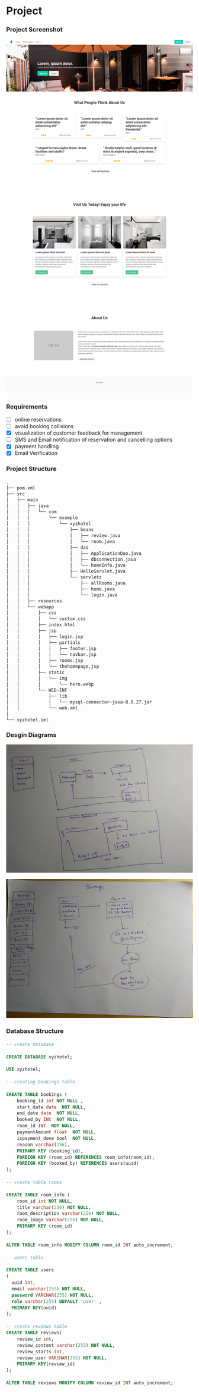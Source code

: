 # Project

### Project Screenshot

![homepage](content/img/projscreenshot.png)



### Requirements

- [ ] online reservations
- [ ] avoid booking collisions
- [x] visualization of customer feedback for management
- [ ] SMS and Email notification of reservation and cancelling options
- [x] payment handling
- [x] Email Verification 

### Project Structure

```
.
├── pom.xml
├── src
│   ├── main
│   │   ├── java
│   │   │   └── com
│   │   │       └── example
│   │   │           └── xyzhotel
│   │   │               ├── beans
│   │   │               │   ├── review.java
│   │   │               │   └── room.java
│   │   │               ├── dao
│   │   │               │   ├── ApplicationDao.java
│   │   │               │   ├── dbconnection.java
│   │   │               │   └── homeInfo.java
│   │   │               ├── HelloServlet.java
│   │   │               └── servletz
│   │   │                   ├── allRooms.java
│   │   │                   ├── home.java
│   │   │                   └── login.java
│   │   ├── resources
│   │   └── webapp
│   │       ├── css
│   │       │   └── custom.css
│   │       ├── index.html
│   │       ├── jsp
│   │       │   ├── login.jsp
│   │       │   ├── partials
│   │       │   │   ├── footer.jsp
│   │       │   │   └── navbar.jsp
│   │       │   ├── rooms.jsp
│   │       │   └── thehomepage.jsp
│   │       ├── static
│   │       │   └── img
│   │       │       └── hero.webp
│   │       └── WEB-INF
│   │           ├── lib
│   │           │   └── mysql-connector-java-8.0.27.jar
│   │           └── web.xml
│
└── xyzhotel.iml
```

### Desgin Diagrams

![ArcoLinux_2021-11-17_17-15-26.png](content/img/ArcoLinux_2021-11-17_17-15-26.png)

![ArcoLinux_2021-11-17_17-16-04.png](content/img/ArcoLinux_2021-11-17_17-16-04.png)



### Database Structure

```sql
-- create database

CREATE DATABASE xyzhotel;

USE xyzhotel;

-- creating bookings table

CREATE TABLE bookings (
    booking_id int NOT NULL ,
    start_date date  NOT NULL,
    end_date date  NOT NULL,
    booked_by INt  NOT NULL,
    room_id INT  NOT NULL,
    paymentAmount float  NOT NULL,
    ispayment_done bool  NOT NULL,
    reason varchar(256),
    PRIMARY KEY (booking_id),
    FOREIGN KEY (room_id) REFERENCES room_info(room_id),
    FOREIGN KEY (booked_by) REFERENCES users(uuid)
);

-- create table rooms

CREATE TABLE room_info (
    room_id int NOT NULL,
    title varchar(256) NOT NULL,
    room_description varchar(256) NOT NULL,
    room_image varchar(256) NOT NULL,
    PRIMARY KEY (room_id)
);

ALTER TABLE room_info MODIFY COLUMN room_id INT auto_increment;

-- users table

CREATE TABLE users
(
  uuid int,
  email varchar(255) NOT NULL,
  password VARCHAR(255) NOT NULL,
  role varchar(255) DEFAULT 'user' ,
  PRIMARY KEY(uuid)
);

-- create reviews table
CREATE TABLE reviews(
    review_id int,  
    review_content varchar(255) NOT NULL, 
    review_starts int,
    review_user VARCHAR(255) NOT NULL,
    PRIMARY KEY(review_id) 
);

ALTER TABLE reviews MODIFY COLUMN review_id INT auto_increment;

```

